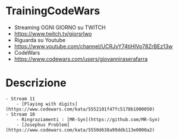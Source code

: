 # TrainingCodeWars
 - Streaming OGNI GIORNO su TWITCH
 - https://www.twitch.tv/giorsrlwo
 - Riguarda su Youtube
 - https://www.youtube.com/channel/UCRJvY74tiHlVo78ZrBEz13w
 - CodeWars
 - https://www.codewars.com/users/giovanniraserafarra

# Descrizione
    - Stream 11
        - [Playing with digits](https://www.codewars.com/kata/5552101f47fc5178b1000050)
    - Stream 10
        - Ringraziamenti : [MR-Syn](https://github.com/MR-Syn)
        - [Josephus Problem](https://www.codewars.com/kata/5550d638a99ddb113e0000a2)

